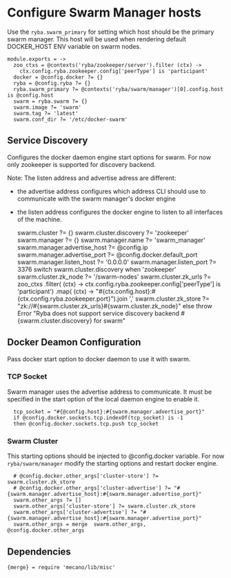 
# Configure Swarm Manager hosts

Use the `ryba.swarm_primary` for setting which host should be the primary swarm manager.
This host will be used when rendering default DOCKER_HOST ENV variable on swarm nodes.

    module.exports = ->
      zoo_ctxs = @contexts('ryba/zookeeper/server').filter (ctx) ->
        ctx.config.ryba.zookeeper.config['peerType'] is 'participant'
      docker = @config.docker ?= {}
      ryba = @config.ryba ?= {}
      ryba.swarm_primary ?= @contexts('ryba/swarm/manager')[0].config.host is @config.host
      swarm = ryba.swarm ?= {}
      swarm.image ?= 'swarm'
      swarm.tag ?= 'latest'
      swarm.conf_dir ?= '/etc/docker-swarm'

## Service Discovery
Configures the docker daemon engine start options for swarm.
For now only zookeeper is supported for discovery backend.

Note: The listen address and advertise adress are different:
  - the advertise address configures which address CLI should use to communicate
with the swarm manager's docker engine
  - the listen address configures the docker engine to listen to all interfaces of the machine.

      swarm.cluster ?= {}
      swarm.cluster.discovery ?= 'zookeeper'
      swarm.manager ?= {}
      swarm.manager.name ?= 'swarm_manager'
      swarm.manager.advertise_host ?= @config.ip
      swarm.manager.advertise_port ?= @config.docker.default_port
      swarm.manager.listen_host ?= '0.0.0.0'
      swarm.manager.listen_port ?= 3376
      switch swarm.cluster.discovery
        when 'zookeeper'
          swarm.cluster.zk_node ?= '/swarm-nodes'
          swarm.cluster.zk_urls ?= zoo_ctxs
            .filter( (ctx) -> ctx.config.ryba.zookeeper.config['peerType'] is 'participant')
            .map( (ctx) -> "#{ctx.config.host}:#{ctx.config.ryba.zookeeper.port}").join ','
          swarm.cluster.zk_store ?= "zk://#{swarm.cluster.zk_urls}#{swarm.cluster.zk_node}"
        else
          throw Error "Ryba does not support service discovery backend #{swarm.cluster.discovery} for swarm"

## Docker Deamon Configuration
Pass docker start option to docker daemon to use it with swarm.

### TCP Socket
Swarm manager uses the advertise address to communicate. It must be specified
in the start option of the local daemon engine to enable it.

      tcp_socket = "#{@config.host}:#{swarm.manager.advertise_port}"
      if @config.docker.sockets.tcp.indexOf(tcp_socket) is -1
      then @config.docker.sockets.tcp.push tcp_socket
      
### Swarm Cluster
This starting options should be injected to @config.docker variable. For now 
`ryba/swarm/manager` modify the starting options and restart docker engine.

      # @config.docker.other_args['cluster-store'] ?= swarm.cluster.zk_store
      # @config.docker.other_args['cluster-advertise'] ?= "#{swarm.manager.advertise_host}:#{swarm.manager.advertise_port}"
      swarm.other_args ?= []
      swarm.other_args['cluster-store'] ?= swarm.cluster.zk_store
      swarm.other_args['cluster-advertise'] ?= "#{swarm.manager.advertise_host}:#{swarm.manager.advertise_port}"
      swarm.other_args = merge  swarm.other_args, @config.docker.other_args

## Dependencies

    {merge} = require 'mecano/lib/misc'
